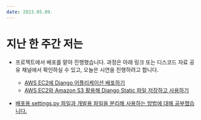 ```yaml
---
date: 2023.05.09.
---
```

# 지난 한 주간 저는
- 프로젝트에서 배포를 맡아 진행했습니다. 과정은 아래 링크 또는 디스코드 자료 공유 채널에서 확인하실 수 있고, 오늘은 시연을 진행하려고 합니다.
	- [AWS EC2에 Django 어플리케이션 배포하기](https://velog.io/@thebjko/Django-to-EC2)
	- [AWS EC2와 Amazon S3 활용해 Django Static 파일 저장하고 사용하기](https://velog.io/@thebjko/Django-with-AmazonS3)  

- [배포용 settings.py 파일과 개발용 파일을 분리해 사용하는 방법에 대해 공부했습니다.](https://github.com/thebjko/TIL/blob/main/%EC%9B%B9%2C%20%EB%84%A4%ED%8A%B8%EC%9B%8C%ED%81%AC%2C%20%EC%84%9C%EB%B2%84/%EB%B0%B0%ED%8F%AC/%EA%B0%9C%EB%B0%9C%2C%20%EB%B0%B0%ED%8F%AC%20%ED%99%98%EA%B2%BD%EC%97%90%EC%84%9C%20settings.py%20%ED%8C%8C%EC%9D%BC%20%EA%B5%AC%EB%B6%84%ED%95%B4%20%EC%82%AC%EC%9A%A9%ED%95%98%EA%B8%B0.md)